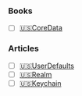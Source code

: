 ### Books
- [ ] [🇺🇸CoreData](https://www.kodeco.com/books/core-data-by-tutorials)

### Articles
- [ ] [🇺🇸UserDefaults](https://cocoacasts.com/ud-1-how-to-use-user-defaults-in-swift)
- [ ] [🇺🇸Realm](https://www.mongodb.com/docs/realm/sdk/swift/)
- [ ] [🇺🇸Keychain](https://swiftsenpai.com/development/persist-data-using-keychain/)
